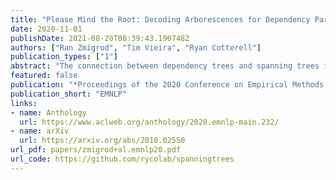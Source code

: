 ```yaml
---
title: "Please Mind the Root: Decoding Arborescences for Dependency Parsing"
date: 2020-11-01
publishDate: 2021-08-20T08:39:43.190748Z
authors: ["Ran Zmigrod", "Tim Vieira", "Ryan Cotterell"]
publication_types: ["1"]
abstract: "The connection between dependency trees and spanning trees is exploited by the NLP community to train and to decode graph-based dependency parsers. However, the NLP literature has missed an important difference between the two structures: only one edge may emanate from the root in a dependency tree. We analyzed the output of state-of-the-art parsers on many languages from the Universal Dependency Treebank: although these parsers are often able to learn that trees which violate the constraint should be assigned lower probabilities, their ability to do so unsurprisingly de-grades as the size of the training set decreases.In fact, the worst constraint-violation rate we observe is 24%. Prior work has proposed an inefficient algorithm to enforce the constraint, which adds a factor of n to the decoding runtime. We adapt an algorithm due to Gabow and Tarjan (1984) to dependency parsing, which satisfies the constraint without compromising the original runtime."
featured: false
publication: "*Proceedings of the 2020 Conference on Empirical Methods in Natural Language Processing*"
publication_short: "EMNLP"
links:
- name: Anthology
  url: https://www.aclweb.org/anthology/2020.emnlp-main.232/
- name: arXiv
  url: https://arxiv.org/abs/2010.02550
url_pdf: papers/zmigrod+al.emnlp20.pdf
url_code: https://github.com/rycolab/spanningtrees
---
```


